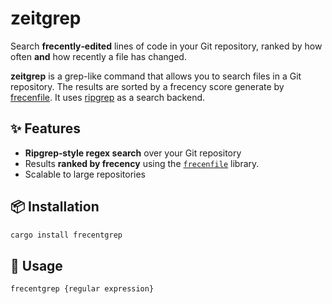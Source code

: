 # zeitgrep

Search **frecently‑edited** lines of code in your Git repository, ranked by how often **and** how recently a file has changed.

**zeitgrep** is a grep-like command that allows you to search files in a Git repository. The results are sorted by a frecency
score generate by [frecenfile](https://github.com/kantord/frecenfile). It uses [ripgrep](https://github.com/BurntSushi/ripgrep) as a search backend.

## ✨ Features

* **Ripgrep‑style regex search** over your Git repository
* Results **ranked by frecency** using the [`frecenfile`](https://crates.io/crates/frecenfile) library.
* Scalable to large repositories


## 📦 Installation

```bash
cargo install frecentgrep
```


## 🚀 Usage

```bash
frecentgrep {regular expression}
```

